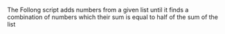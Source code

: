 
The Follong script adds numbers from a given list until it finds a combination of numbers which their sum is equal to half of the sum of the list
